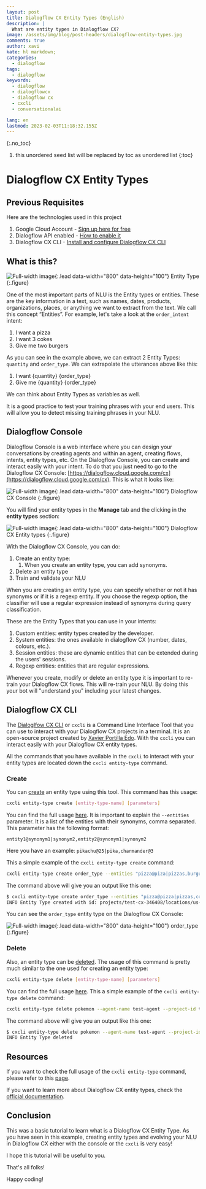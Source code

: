 ```yaml
---
layout: post
title: Dialogflow CX Entity Types (English)
description: |
  What are entity types in Dialogflow CX?
image: /assets/img/blog/post-headers/dialogflow-entity-types.jpg
comments: true
author: xavi
kate: hl markdown;
categories:
  - dialogflow
tags:
  - dialogflow
keywords:
  - dialogflow
  - dialogflowcx
  - dialogflow cx
  - cxcli
  - conversationalai

lang: en
lastmod: 2023-02-03T11:18:32.155Z
---
```

{:.no_toc}
1. this unordered seed list will be replaced by toc as unordered list
{:toc}

# Dialogflow CX Entity Types

## Previous Requisites

Here are the technologies used in this project
1. Google Cloud Account - [Sign up here for free](https://cloud.google.com/)
2. Dialogflow API enabled - [How to enable it](https://cloud.google.com/dialogflow/cx/docs/reference)
3. Dialogflow CX CLI - [Install and configure Dialogflow CX CLI](https://cxcli.xavidop.me/)

## What is this?

![Full-width image](/assets/img/blog/tutorials/dialogflow-entity-types/entity-type.png){:.lead data-width="800" data-height="100"}
Entity Type
{:.figure}

One of the most important parts of NLU is the Entity types or entities. These are the key information in a text, such as names, dates, products, organizations, places, or anything we want to extract from the text. We call this concept “Entities”. For example, let's take a look at the `order_intent` intent:
1. I want a pizza
2. I want 3 cokes
3. Give me two burgers

As you can see in the example above, we can extract 2 Entity Types: `quantity` and `order_type`. We can extrapolate the utterances above like this:
1. I want {quantity} {order_type}
2. Give me {quantity} {order_type}

We can think about Entity Types as variables as well.

It is a good practice to test your training phrases with your end users. This will allow you to detect missing training phrases in your NLU.

## Dialogflow Console

Dialogflow Console is a web interface where you can design your conversations by creating agents and within an agent, creating flows, intents, entity types, etc. On the Dialogflow Console, you can create and interact easily with your intent. To do that you just need to go to the Dialogflow CX Console: [https://dialogflow.cloud.google.com/cx](https://dialogflow.cloud.google.com/cx). This is what it looks like:

![Full-width image](/assets/img/blog/tutorials/dialogflow-agents/console.png){:.lead data-width="800" data-height="100"}
Dialogflow CX Console
{:.figure}

You will find your entity types in the **Manage** tab and the clicking in the **entity types** section:

![Full-width image](/assets/img/blog/tutorials/dialogflow-entity-types/console-entity-type.png){:.lead data-width="800" data-height="100"}
Dialogflow CX Entity types
{:.figure}

With the Dialogflow CX Console, you can do:
1. Create an entity type:
   1. When you create an entity type, you can add synonyms.
2. Delete an entity type
3. Train and validate your NLU

When you are creating an entity type, you can specify whether or not it has synonyms or if it is a regexp entity. If you choose the regexp option, the classifier will use a regular expression instead of synonyms during query classification.

These are the Entity Types that you can use in your intents:
1. Custom entities: entity types created by the developer.
2. System entities: the ones available in dialogflow CX (number, dates, colours, etc.).
3. Session entities: these are dynamic entities that can be extended during the users' sessions.
4. Regexp entities: entities that are regular expressions.

Whenever you create, modify or delete an entity type it is important to re-train your Dialogflow CX flows. This will re-train your NLU. By doing this your bot will "understand you" including your latest changes.

## Dialogflow CX CLI

The [Dialoglfow CX CLI](https://cxcli.xavidop.me/) or `cxcli` is a Command Line Interface Tool that you can use to interact with your Dialogflow CX projects in a terminal. It is an open-source project created by [Xavier Portilla Edo](https://xavidop.me/). With the `cxcli` you can interact easily with your Dialogflow CX entity types.

All the commands that you have available in the `cxcli` to interact with your entity types are located down the `cxcli entity-type` command.

### Create

You can [create](https://cxcli.xavidop.me/entitytypes/create) an entity type using this tool. This command has this usage:

```sh
cxcli entity-type create [entity-type-name] [parameters]
```

You can find the full usage [here](https://cxcli.xavidop.me/cmd/cxcli_entity-type_create). It is important to explain the `--entities` parameter. It is a list of the entities with their synonyms, comma separated. This parameter has the following format: 
```
entity1@synonym1|synonym2,entity2@synonym1|synonym2
```

Here you have an example: `pikachu@25|pika,charmander@3`


This a simple example of the `cxcli entity-type create` command:

```sh
cxcli entity-type create order_type --entities "pizza@piza|pizzas,burguer@hamburguer|burguers" --agent-name test-agent --project-id test-cx-346408 --location-id us-central1
```

The command above will give you an output like this one:

```sh
$ cxcli entity-type create order_type --entities "pizza@pizza|pizzas,coke@coke|cokes" --agent-name test-agent --project-id test-cx-346408 --location-id us-central1
INFO Entity Type created with id: projects/test-cx-346408/locations/us-central1/agents/40278ea0-c0fc-4d9a-a4d4-caa68d86295f/entityTypes/457a451d-f5ce-47da-b8dc-16b17d874a5d 
```

You can see the `order_type` entity type on the Dialogflow CX Console:

![Full-width image](/assets/img/blog/tutorials/dialogflow-entity-types/console-entity-type-created.png){:.lead data-width="800" data-height="100"}
order_type
{:.figure}

### Delete

Also, an entity type can be [deleted](https://cxcli.xavidop.me/entitytypes/delete). The usage of this command is pretty much similar to the one used for creating an entity type:

```sh
cxcli entity-type delete [entity-type-name] [parameters]
```

You can find the full usage [here](https://cxcli.xavidop.me/cmd/cxcli_entity-type_delete). This a simple example of the `cxcli entity-type delete` command:

```sh
cxcli entity-type delete pokemon --agent-name test-agent --project-id test-cx-346408 --location-id us-central1
```

The command above will give you an output like this one:

```sh
$ cxcli entity-type delete pokemon --agent-name test-agent --project-id test-cx-346408 --location-id us-central1
INFO Entity Type deleted                 
```
                        
## Resources

If you want to check the full usage of the `cxcli entity-type` command, please refer to this [page](https://cxcli.xavidop.me/cmd/cxcli_entity-type/).

If you want to learn more about Dialogflow CX entity types, check the [official documentation](https://cloud.google.com/dialogflow/cx/docs/concept/entity).

## Conclusion 

This was a basic tutorial to learn what is a Dialogflow CX Entity Type.
As you have seen in this example, creating entity types and evolving your NLU in Dialogflow CX either with the console or the `cxcli` is very easy!

I hope this tutorial will be useful to you.

That's all folks!

Happy coding!